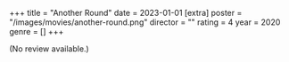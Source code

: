 +++
title = "Another Round"
date = 2023-01-01
[extra]
poster = "/images/movies/another-round.png"
director = ""
rating = 4
year = 2020
genre = []
+++

(No review available.)

